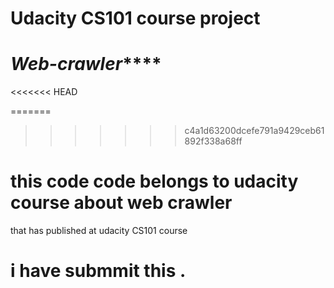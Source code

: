 # Udacity CS101 course project

# *******Web-crawler*********** 

<<<<<<< HEAD

=======
>>>>>>> c4a1d63200dcefe791a9429ceb61892f338a68ff
# this code code belongs to udacity course about web crawler
  that has published at udacity CS101 course 
# i have submmit this . 

